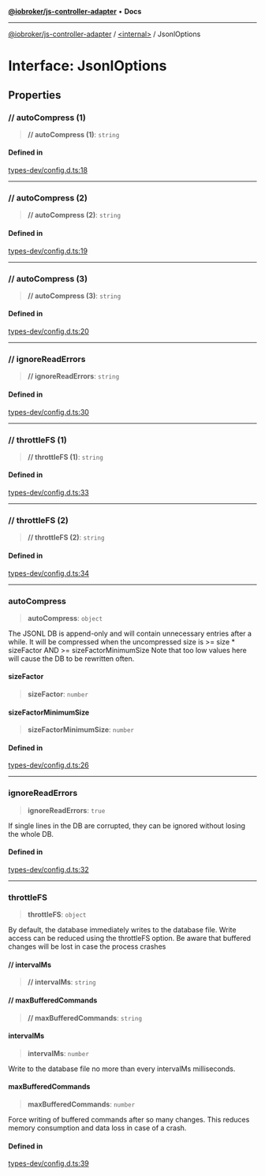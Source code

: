 [**@iobroker/js-controller-adapter**](../../README.md) • **Docs**

***

[@iobroker/js-controller-adapter](../../globals.md) / [\<internal\>](../README.md) / JsonlOptions

# Interface: JsonlOptions

## Properties

### // autoCompress (1)

> **// autoCompress (1)**: `string`

#### Defined in

[types-dev/config.d.ts:18](https://github.com/ioBroker/ioBroker.js-controller/blob/1bddb836daa1042928a00fd5fb5e1f69cf0ebd69/packages/types-dev/config.d.ts#L18)

***

### // autoCompress (2)

> **// autoCompress (2)**: `string`

#### Defined in

[types-dev/config.d.ts:19](https://github.com/ioBroker/ioBroker.js-controller/blob/1bddb836daa1042928a00fd5fb5e1f69cf0ebd69/packages/types-dev/config.d.ts#L19)

***

### // autoCompress (3)

> **// autoCompress (3)**: `string`

#### Defined in

[types-dev/config.d.ts:20](https://github.com/ioBroker/ioBroker.js-controller/blob/1bddb836daa1042928a00fd5fb5e1f69cf0ebd69/packages/types-dev/config.d.ts#L20)

***

### // ignoreReadErrors

> **// ignoreReadErrors**: `string`

#### Defined in

[types-dev/config.d.ts:30](https://github.com/ioBroker/ioBroker.js-controller/blob/1bddb836daa1042928a00fd5fb5e1f69cf0ebd69/packages/types-dev/config.d.ts#L30)

***

### // throttleFS (1)

> **// throttleFS (1)**: `string`

#### Defined in

[types-dev/config.d.ts:33](https://github.com/ioBroker/ioBroker.js-controller/blob/1bddb836daa1042928a00fd5fb5e1f69cf0ebd69/packages/types-dev/config.d.ts#L33)

***

### // throttleFS (2)

> **// throttleFS (2)**: `string`

#### Defined in

[types-dev/config.d.ts:34](https://github.com/ioBroker/ioBroker.js-controller/blob/1bddb836daa1042928a00fd5fb5e1f69cf0ebd69/packages/types-dev/config.d.ts#L34)

***

### autoCompress

> **autoCompress**: `object`

The JSONL DB is append-only and will contain unnecessary entries after a while.
It will be compressed when the uncompressed size is >= size * sizeFactor AND >= sizeFactorMinimumSize
Note that too low values here will cause the DB to be rewritten often.

#### sizeFactor

> **sizeFactor**: `number`

#### sizeFactorMinimumSize

> **sizeFactorMinimumSize**: `number`

#### Defined in

[types-dev/config.d.ts:26](https://github.com/ioBroker/ioBroker.js-controller/blob/1bddb836daa1042928a00fd5fb5e1f69cf0ebd69/packages/types-dev/config.d.ts#L26)

***

### ignoreReadErrors

> **ignoreReadErrors**: `true`

If single lines in the DB are corrupted, they can be ignored without losing the whole DB.

#### Defined in

[types-dev/config.d.ts:32](https://github.com/ioBroker/ioBroker.js-controller/blob/1bddb836daa1042928a00fd5fb5e1f69cf0ebd69/packages/types-dev/config.d.ts#L32)

***

### throttleFS

> **throttleFS**: `object`

By default, the database immediately writes to the database file. Write access can be reduced using the throttleFS option.
Be aware that buffered changes will be lost in case the process crashes

#### // intervalMs

> **// intervalMs**: `string`

#### // maxBufferedCommands

> **// maxBufferedCommands**: `string`

#### intervalMs

> **intervalMs**: `number`

Write to the database file no more than every intervalMs milliseconds.

#### maxBufferedCommands

> **maxBufferedCommands**: `number`

Force writing of buffered commands after so many changes. This reduces memory consumption and data loss in case of a crash.

#### Defined in

[types-dev/config.d.ts:39](https://github.com/ioBroker/ioBroker.js-controller/blob/1bddb836daa1042928a00fd5fb5e1f69cf0ebd69/packages/types-dev/config.d.ts#L39)
